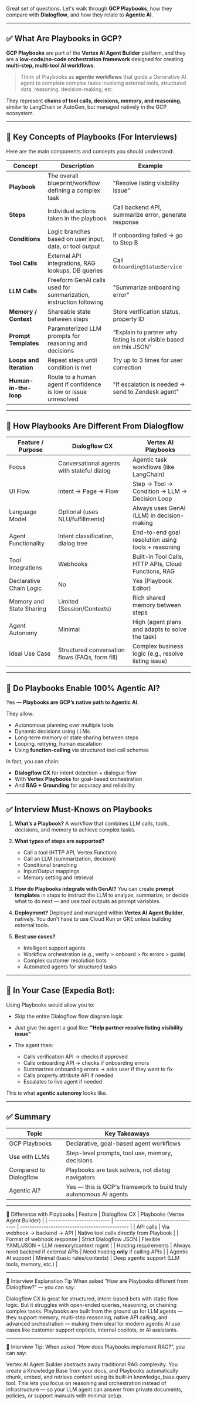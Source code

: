 Great set of questions. Let's walk through **GCP Playbooks**, how they compare with **Dialogflow**, and how they relate to **Agentic AI**.

---

## ✅ What Are Playbooks in GCP?

**GCP Playbooks** are part of the **Vertex AI Agent Builder** platform, and they are a **low-code/no-code orchestration framework** designed for creating **multi-step, multi-tool AI workflows**.

> Think of Playbooks as **agentic workflows** that guide a Generative AI agent to complete complex tasks involving external tools, structured data, reasoning, decision-making, etc.

They represent **chains of tool calls, decisions, memory, and reasoning**, similar to LangChain or AutoGen, but managed natively in the GCP ecosystem.

---

## 🧠 Key Concepts of Playbooks (For Interviews)

Here are the main components and concepts you should understand:

| Concept                 | Description                                                        | Example                                                            |
| ----------------------- | ------------------------------------------------------------------ | ------------------------------------------------------------------ |
| **Playbook**            | The overall blueprint/workflow defining a complex task             | "Resolve listing visibility issue"                                 |
| **Steps**               | Individual actions taken in the playbook                           | Call backend API, summarize error, generate response               |
| **Conditions**          | Logic branches based on user input, data, or tool output           | If onboarding failed → go to Step B                                |
| **Tool Calls**          | External API integrations, RAG lookups, DB queries                 | Call `OnboardingStatusService`                                     |
| **LLM Calls**           | Freeform GenAI calls used for summarization, instruction following | "Summarize onboarding error"                                       |
| **Memory / Context**    | Shareable state between steps                                      | Store verification status, property ID                             |
| **Prompt Templates**    | Parameterized LLM prompts for reasoning and decisions              | “Explain to partner why listing is not visible based on this JSON” |
| **Loops and Iteration** | Repeat steps until condition is met                                | Try up to 3 times for user correction                              |
| **Human-in-the-loop**   | Route to a human agent if confidence is low or issue unresolved    | "If escalation is needed → send to Zendesk agent"                  |

---

## 🧩 How Playbooks Are Different From Dialogflow

| Feature / Purpose        | **Dialogflow CX**                               | **Vertex AI Playbooks**                              |
| ------------------------ | ----------------------------------------------- | ---------------------------------------------------- |
| Focus                    | Conversational agents with stateful dialog      | Agentic task workflows (like LangChain)              |
| UI Flow                  | Intent → Page → Flow                            | Step → Tool → Condition → LLM → Decision Loop        |
| Language Model           | Optional (uses NLU/fulfillments)                | Always uses GenAI (LLM) in decision-making           |
| Agent Functionality      | Intent classification, dialog tree              | End-to-end goal resolution using tools + reasoning   |
| Tool Integrations        | Webhooks                                        | Built-in Tool Calls, HTTP APIs, Cloud Functions, RAG |
| Declarative Chain Logic  | No                                              | Yes (Playbook Editor)                                |
| Memory and State Sharing | Limited (Session/Contexts)                      | Rich shared memory between steps                     |
| Agent Autonomy           | Minimal                                         | High (agent plans and adapts to solve the task)      |
| Ideal Use Case           | Structured conversation flows (FAQs, form fill) | Complex business logic (e.g., resolve listing issue) |

---

## 🚀 Do Playbooks Enable 100% Agentic AI?

Yes — **Playbooks are GCP’s native path to Agentic AI**.

They allow:

* Autonomous planning over multiple tools
* Dynamic decisions using LLMs
* Long-term memory or state sharing between steps
* Looping, retrying, human escalation
* Using **function-calling** via structured tool call schemas

In fact, you can chain:

* **Dialogflow CX** for intent detection + dialogue flow
* With **Vertex Playbooks** for goal-based orchestration
* And **RAG + Grounding** for accuracy and reliability

---

## ✅ Interview Must-Knows on Playbooks

1. **What’s a Playbook?**
   A workflow that combines LLM calls, tools, decisions, and memory to achieve complex tasks.

2. **What types of steps are supported?**

   * Call a tool (HTTP API, Vertex Function)
   * Call an LLM (summarization, decision)
   * Conditional branching
   * Input/Output mappings
   * Memory setting and retrieval

3. **How do Playbooks integrate with GenAI?**
   You can create **prompt templates** in steps to instruct the LLM to analyze, summarize, or decide what to do next — and use tool outputs as prompt variables.

4. **Deployment?**
   Deployed and managed within **Vertex AI Agent Builder**, natively. You don’t have to use Cloud Run or GKE unless building external tools.

5. **Best use cases?**

   * Intelligent support agents
   * Workflow orchestration (e.g., verify > onboard > fix errors > guide)
   * Complex customer resolution bots
   * Automated agents for structured tasks

---

## 🧪 In Your Case (Expedia Bot):

Using Playbooks would allow you to:

* Skip the entire Dialogflow flow diagram logic
* Just give the agent a goal like: **"Help partner resolve listing visibility issue"**
* The agent then:

  * Calls verification API → checks if approved
  * Calls onboarding API → checks if onboarding errors
  * Summarizes onboarding errors → asks user if they want to fix
  * Calls property attribute API if needed
  * Escalates to live agent if needed

This is what **agentic autonomy** looks like.

---

## ✅ Summary

| Topic                  | Key Takeaways                                                     |
| ---------------------- | ----------------------------------------------------------------- |
| GCP Playbooks          | Declarative, goal-based agent workflows                           |
| Use with LLMs          | Step-level prompts, tool use, memory, decisions                   |
| Compared to Dialogflow | Playbooks are task solvers, not dialog navigators                 |
| Agentic AI?            | Yes — this is GCP's framework to build truly autonomous AI agents |

---
🔄 Difference with Playbooks
| Feature                    | Dialogflow CX                        | Playbooks (Vertex Agent Builder)               |
| -------------------------- | ------------------------------------ | ---------------------------------------------- |
| API calls                  | Via webhook → backend → API          | Native tool calls directly from Playbook       |
| Format of webhook response | Strict Dialogflow JSON               | Flexible YAML/JSON + LLM memory/context mgmt   |
| Hosting requirements       | Always need backend if external APIs | Need hosting **only** if calling APIs          |
| Agentic AI support         | Minimal (basic rules/contexts)       | Deep agentic support (LLM tools, memory, etc.) |

---
🧠 Interview Explanation Tip
When asked “How are Playbooks different from Dialogflow?” — you can say:

Dialogflow CX is great for structured, intent-based bots with static flow logic. But it struggles with open-ended queries, reasoning, or chaining complex tasks.
Playbooks are built from the ground up for LLM agents — they support memory, multi-step reasoning, native API calling, and advanced orchestration — making them ideal for modern agentic AI use cases like customer support copilots, internal copilots, or AI assistants.

---
🧠 Interview Tip:
When asked “How does Playbooks implement RAG?”, you can say:

Vertex AI Agent Builder abstracts away traditional RAG complexity. You create a Knowledge Base from your docs, and Playbooks automatically chunk, embed, and retrieve content using its built-in knowledge_base.query tool. This lets you focus on reasoning and orchestration instead of infrastructure — so your LLM agent can answer from private documents, policies, or support manuals with minimal setup.
